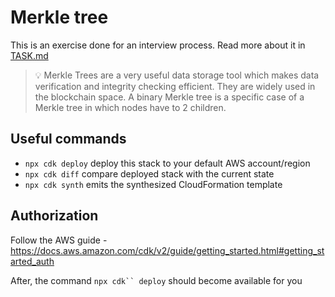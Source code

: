 # Merkle tree

This is an exercise done for an interview process. Read more about it in [TASK.md](./TASK.md)

> 💡 Merkle Trees are a very useful data storage tool which makes data verification and integrity checking efficient. They are widely used in the blockchain space. A binary Merkle tree is a specific case of a Merkle tree in which nodes have to 2 children.

## Useful commands

- `npx cdk deploy` deploy this stack to your default AWS account/region
- `npx cdk diff` compare deployed stack with the current state
- `npx cdk synth` emits the synthesized CloudFormation template

## Authorization

Follow the AWS guide - https://docs.aws.amazon.com/cdk/v2/guide/getting_started.html#getting_started_auth

After, the command `npx cdk`` deploy` should become available for you
